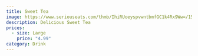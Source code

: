 ```yaml
---
title: Sweet Tea
image: https://www.seriouseats.com/thmb/IhiRUoeyspvwntbmfGC1k4Rx9Ww=/1500x0/filters:no_upscale():max_bytes(150000):strip_icc()/__opt__aboutcom__coeus__resources__content_migration__serious_eats__seriouseats.com__recipes__images__2012__07__20120705-southpaw20bbq-8-4a2a97dac09447ff8f3d7a4a35db7b2b.jpg
description: Delicious Sweet Tea
prices:
  - size: Large
    price: "4.99"
category: Drink
---
```

